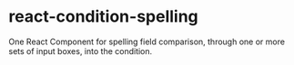 # react-condition-spelling
One React Component for spelling field comparison, through one or more sets of input boxes, into the condition.
